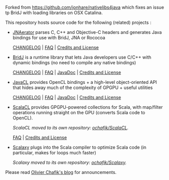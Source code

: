 Forked from https://github.com/jonhare/nativelibs4java which fixes an issue tp BridJ with loading libraries on OSX Catalina. 

This repository hosts source code for the following (related) projects :

*   [JNAerator](http://code.google.com/p/jnaerator/) parses C, C++ and Objective-C headers and generates Java bindings for use with BridJ, JNA or Rococoa

    [CHANGELOG](https://github.com/ochafik/nativelibs4java/blob/master/libraries/jnaerator/CHANGELOG) | [FAQ](http://code.google.com/p/jnaerator/wiki/JNAeratorFAQ) | [Credits and License](http://code.google.com/p/jnaerator/wiki/CreditsAndLicense)
*   [BridJ](http://code.google.com/p/bridj/) is a runtime library that lets Java developers use C/C++ with dynamic bindings (no need to compile any native bindings)

    [CHANGELOG](https://github.com/ochafik/nativelibs4java/blob/master/libraries/BridJ/CHANGELOG) | [FAQ](http://code.google.com/p/bridj/wiki/FAQ) | [JavaDoc](http://nativelibs4java.sourceforge.net/bridj/api/development/) | [Credits and License](http://code.google.com/p/bridj/wiki/CreditsAndLicense)
*   [JavaCL](http://code.google.com/p/javacl/) provides OpenCL bindings + a high-level object-oriented API that hides away much of the complexity of GPGPU + useful utilities

    [CHANGELOG](https://github.com/ochafik/nativelibs4java/blob/master/libraries/OpenCL/CHANGELOG) | [FAQ](http://code.google.com/p/javacl/wiki/FAQ) | [JavaDoc](http://nativelibs4java.sourceforge.net/javacl/api/stable/) | [Credits and License](http://code.google.com/p/bridj/wiki/CreditsAndLicense)
*   [ScalaCL](http://code.google.com/p/scalacl/) provides GPGPU-powered collections for Scala, with map/filter operations running straight on the GPU (converts Scala code to OpenCL).

    _ScalaCL moved to its own repository: [ochafik/ScalaCL](https://github.com/ochafik/ScalaCL)._

    [FAQ](http://code.google.com/p/scalacl/wiki/FAQ) | [Credits and License](http://code.google.com/p/bridj/wiki/CreditsAndLicense)
*   [Scalaxy](http://code.google.com/p/scalaxy/) plugs into the Scala compiler to optimize Scala code (in particular, makes for loops much faster)

    _Scalaxy moved to its own repository: [ochafik/Scalaxy](https://github.com/ochafik/Scalaxy)._

Please read [Olivier Chafik's blog](http://ochafik.com/blog/) for announcements.



